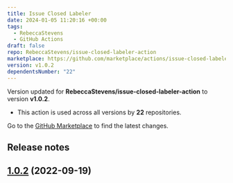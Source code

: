 ```yaml
---
title: Issue Closed Labeler
date: 2024-01-05 11:20:16 +00:00
tags:
  - RebeccaStevens
  - GitHub Actions
draft: false
repo: RebeccaStevens/issue-closed-labeler-action
marketplace: https://github.com/marketplace/actions/issue-closed-labeler
version: v1.0.2
dependentsNumber: "22"
---
```



Version updated for **RebeccaStevens/issue-closed-labeler-action** to version **v1.0.2**.
- This action is used across all versions by **22** repositories.

Go to the [GitHub Marketplace](https://github.com/marketplace/actions/issue-closed-labeler) to find the latest changes.

## Release notes

## [1.0.2](https://github.com/RebeccaStevens/issue-closed-labeler-action/compare/v1.0.1...v1.0.2) (2022-09-19)




